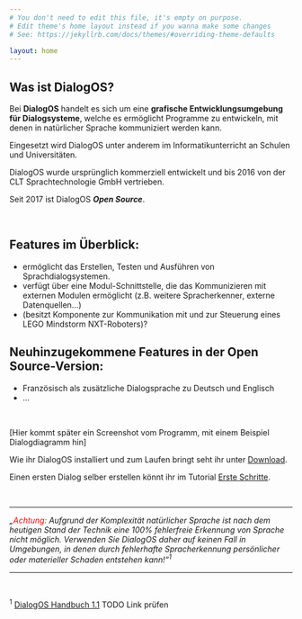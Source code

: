 ```yaml
---
# You don't need to edit this file, it's empty on purpose.
# Edit theme's home layout instead if you wanna make some changes
# See: https://jekyllrb.com/docs/themes/#overriding-theme-defaults

layout: home
---
```


## Was ist DialogOS?

Bei **DialogOS** handelt es sich um eine **grafische Entwicklungsumgebung für Dialogsysteme**, welche es ermöglicht Programme zu entwickeln, mit denen in natürlicher Sprache kommuniziert werden kann.

Eingesetzt wird DialogOS unter anderem im Informatikunterricht an Schulen und Universitäten.

DialogOS wurde ursprünglich kommerziell entwickelt und bis 2016 von der CLT Sprachtechnologie GmbH vertrieben. 

Seit 2017 ist DialogOS ***Open Source***.

&nbsp;

## Features im Überblick: 
                              
- ermöglicht das Erstellen, Testen und Ausführen von Sprachdialogsystemen.   
- verfügt über eine Modul-Schnittstelle, die das Kommunizieren mit externen Modulen ermöglicht 
(z.B. weitere Spracherkenner, externe Datenquellen...)                       
- (besitzt Komponente zur Kommunikation mit und zur Steuerung eines LEGO Mindstorm NXT-Roboters)? 

## Neuhinzugekommene Features in der Open Source-Version:
- Französisch als zusätzliche Dialogsprache zu Deutsch und Englisch
- ...
	
&nbsp;

[Hier kommt später ein Screenshot vom Programm, mit einem Beispiel Dialogdiagramm hin]

Wie ihr DialogOS installiert und zum Laufen bringt seht ihr unter [Download](download.html).

Einen ersten Dialog selber erstellen könnt ihr im Tutorial [Erste Schritte](tutorials/ersteschritte.html).

&nbsp;


---

*„<span style="color:red">Achtung:</span> Aufgrund der Komplexität natürlicher Sprache ist nach dem heutigen Stand
der Technik eine 100% fehlerfreie Erkennung von Sprache nicht möglich. Verwenden Sie
DialogOS daher auf keinen Fall in Umgebungen, in denen durch fehlerhafte Spracherkennung
persönlicher oder materieller Schaden entstehen kann!“<sup>1</sup>*

---
&nbsp;



<sup>1</sup> [DialogOS Handbuch 1.1](http://www.coli.uni-saarland.de/courses/pd/dialogos/Handbuch.pdf) TODO Link prüfen 
